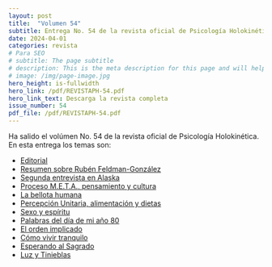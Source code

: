 ```yaml
---
layout: post
title:  "Volumen 54"
subtitle: Entrega No. 54 de la revista oficial de Psicología Holokinética
date: 2024-04-01
categories: revista
# Para SEO
# subtitle: The page subtitle
# description: This is the meta description for this page and will help it appear in search engines
# image: /img/page-image.jpg
hero_height: is-fullwidth
hero_link: /pdf/REVISTAPH-54.pdf
hero_link_text: Descarga la revista completa
issue_number: 54
pdf_file: /pdf/REVISTAPH-54.pdf
---
```


Ha salido el volúmen No. 54 de la revista oficial de Psicología Holokinética. 
En esta entrega los temas son:


- [Editorial](/pdf/REVISTAPH-54.pdf#page=4)
- [Resumen sobre Rubén Feldman-González](/pdf/REVISTAPH-54.pdf#page=5)
- [Segunda entrevista en Alaska](/pdf/REVISTAPH-54.pdf#page=7)
- [Proceso M.E.T.A., pensamiento y cultura](/pdf/REVISTAPH-54.pdf#page=20)
- [La bellota humana](/pdf/REVISTAPH-54.pdf#page=29)
- [Percepción Unitaria, alimentación y dietas](/pdf/REVISTAPH-54.pdf#page=31)
- [Sexo y espíritu](/pdf/REVISTAPH-54.pdf#page=32)
- [Palabras del día de mi año 80](/pdf/REVISTAPH-54.pdf#page=34)
- [El orden implicado](/pdf/REVISTAPH-54.pdf#page=35)
- [Cómo vivir tranquilo](/pdf/REVISTAPH-54.pdf#page=37)
- [Esperando al Sagrado](/pdf/REVISTAPH-54.pdf#page=39)
- [Luz y Tinieblas](/pdf/REVISTAPH-54.pdf#page=43)
